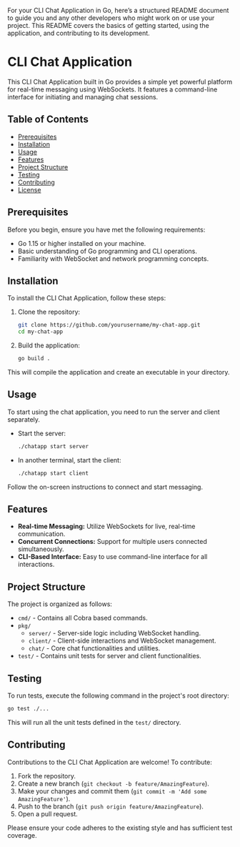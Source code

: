 For your CLI Chat Application in Go, here’s a structured README document to guide you and any other developers who might work on or use your project. This README covers the basics of getting started, using the application, and contributing to its development.

# CLI Chat Application

This CLI Chat Application built in Go provides a simple yet powerful platform for real-time messaging using WebSockets. It features a command-line interface for initiating and managing chat sessions.

## Table of Contents

- [Prerequisites](#prerequisites)
- [Installation](#installation)
- [Usage](#usage)
- [Features](#features)
- [Project Structure](#project-structure)
- [Testing](#testing)
- [Contributing](#contributing)
- [License](#license)

## Prerequisites

Before you begin, ensure you have met the following requirements:
- Go 1.15 or higher installed on your machine.
- Basic understanding of Go programming and CLI operations.
- Familiarity with WebSocket and network programming concepts.

## Installation

To install the CLI Chat Application, follow these steps:

1. Clone the repository:
   ```bash
   git clone https://github.com/yourusername/my-chat-app.git
   cd my-chat-app
   ```

2. Build the application:
   ```bash
   go build .
   ```

This will compile the application and create an executable in your directory.

## Usage

To start using the chat application, you need to run the server and client separately.

- Start the server:
  ```bash
  ./chatapp start server
  ```

- In another terminal, start the client:
  ```bash
  ./chatapp start client
  ```

Follow the on-screen instructions to connect and start messaging.

## Features

- **Real-time Messaging:** Utilize WebSockets for live, real-time communication.
- **Concurrent Connections:** Support for multiple users connected simultaneously.
- **CLI-Based Interface:** Easy to use command-line interface for all interactions.

## Project Structure

The project is organized as follows:

- `cmd/` - Contains all Cobra based commands.
- `pkg/`
  - `server/` - Server-side logic including WebSocket handling.
  - `client/` - Client-side interactions and WebSocket management.
  - `chat/` - Core chat functionalities and utilities.
- `test/` - Contains unit tests for server and client functionalities.

## Testing

To run tests, execute the following command in the project's root directory:

```bash
go test ./...
```

This will run all the unit tests defined in the `test/` directory.

## Contributing

Contributions to the CLI Chat Application are welcome! To contribute:

1. Fork the repository.
2. Create a new branch (`git checkout -b feature/AmazingFeature`).
3. Make your changes and commit them (`git commit -m 'Add some AmazingFeature'`).
4. Push to the branch (`git push origin feature/AmazingFeature`).
5. Open a pull request.

Please ensure your code adheres to the existing style and has sufficient test coverage.